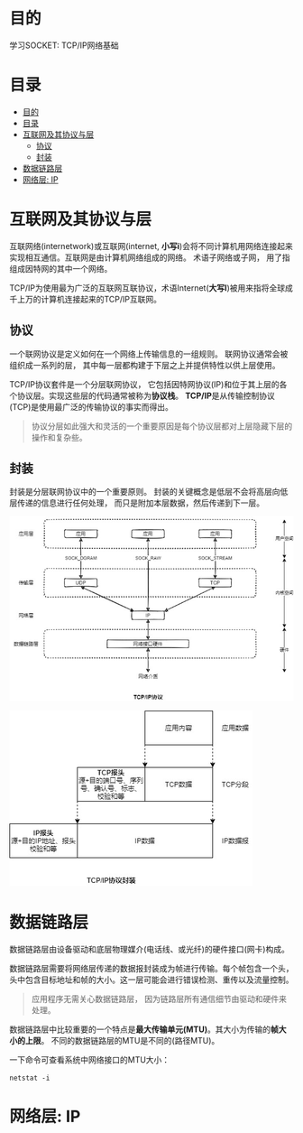 # 目的
学习SOCKET: TCP/IP网络基础

# 目录
- [目的](#目的)
- [目录](#目录)
- [互联网及其协议与层](#互联网及其协议与层)
  - [协议](#协议)
  - [封装](#封装)
- [数据链路层](#数据链路层)
- [网络层: IP](#网络层-ip)

# 互联网及其协议与层
互联网络(internetwork)或互联网(internet, **小写i**)会将不同计算机用网络连接起来实现相互通信。互联网是由计算机网络组成的网络。 术语子网络或子网， 用了指组成因特网的其中一个网络。

TCP/IP为使用最为广泛的互联网互联协议，术语Internet(**大写I**)被用来指将全球成千上万的计算机连接起来的TCP/IP互联网。

## 协议
一个联网协议是定义如何在一个网络上传输信息的一组规则。 联网协议通常会被组织成一系列的层， 其中每一层都构建于下层之上并提供特性以供上层使用。

TCP/IP协议套件是一个分层联网协议， 它包括因特网协议(IP)和位于其上层的各个协议层。实现这些层的代码通常被称为**协议栈**。
**TCP/IP**是从传输控制协议(TCP)是使用最广泛的传输协议的事实而得出。

> 协议分层如此强大和灵活的一个重要原因是每个协议层都对上层隐藏下层的操作和复杂些。

## 封装

封装是分层联网协议中的一个重要原则。 封装的关键概念是低层不会将高层向低层传递的信息进行任何处理， 而只是附加本层数据，然后传递到下一层。

![TCP/IP基础架构](img/tcp-ip_architecture.jpg)

![TCP/IP 分层封装](img/tcp-ip_encapsulation.jpg)

# 数据链路层

数据链路层由设备驱动和底层物理媒介(电话线、或光纤)的硬件接口(网卡)构成。

数据链路层需要将网络层传递的数据报封装成为帧进行传输。每个帧包含一个头，头中包含目标地址和帧的大小。这一层可能会进行错误检测、重传以及流量控制。

> 应用程序无需关心数据链路层， 因为链路层所有通信细节由驱动和硬件来处理。

数据链路层中比较重要的一个特点是**最大传输单元(MTU)**。其大小为传输的**帧大小的上限**。 不同的数据链路层的MTU是不同的(路径MTU)。

一下命令可查看系统中网络接口的MTU大小：
```shell
netstat -i
```

# 网络层: IP
